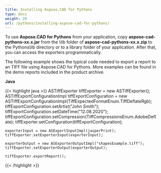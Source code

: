 ```yaml
---
title: Installing Aspose.CAD for Pythons
type: docs
weight: 20
url: /pythons/installing-aspose-cad-for-pythons/
---
```


To use **Aspose.CAD for Pythons** from your application, copy **aspose-cad-pythons-xx.x.jar** from the \lib folder of **aspose-cad-pythons-xx.x.zip** to the Pythons\lib directory or to a library folder of your application. After that, you can access the exporters programmatically.

The following example shows the typical code needed to export a report to an TIFF file using Aspose.CAD for Pythons. More examples can be found in the demo reports included in the product archive.

**Java**

{{< highlight java >}}
    ASTiffExporter tiffExporter = new ASTiffExporter();
    ASTiffExportConfigurationImpl tiffExportConfiguration = new ASTiffExportConfigurationImpl(TiffExpectedFormatEnum.TiffDeflateRgb);
    tiffExportConfiguration.setArtist("John Smith");
    tiffExportConfiguration.setDateTime("12.08.2020");
    tiffExportConfiguration.setCompression(TiffCompressionsEnum.AdobeDeflate);
    tiffExporter.setConfiguration(tiffExportConfiguration);

    exporterInput = new ASExportInputImpl(jasperPrint);
    tiffExporter.setExporterInput(exporterInput);

    exporterOutput = new ASExporterOutputImpl("shapesExample.tiff");
    tiffExporter.setExporterOutput(exporterOutput);

    tiffExporter.exportReport();
{{< /highlight >}}
